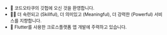 - 👋 코드오타쿠의 깃헙에 오신 것을 환영합니다.
- 🏃‍♀️ 더 숙련되고 (Skillful), 더 의미있고 (Meaningful), 더 강력한 (Powerful) 서비스를 지향합니다.
- 🌱 Flutter를 사용한 크로스플랫폼 앱 개발에 주력하고 있습니다.

<!---
academy3746/academy3746 is a ✨ special ✨ repository because its `README.md` (this file) appears on your GitHub profile.
You can click the Preview link to take a look at your changes.
--->
